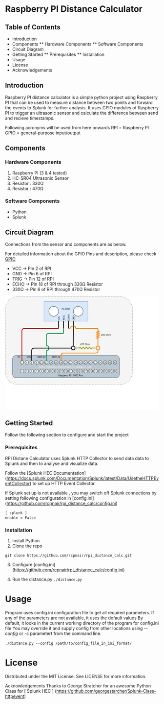 # Raspberry PI Distance Calculator
## Table of Contents
* Introduction
* Components
** Hardware Components
** Software Components
* Circuit Diagram
* Getting Started
** Prerequisites
** Installation
* Usage
* License
* Acknowledgements

## Introduction
Raspberry PI distance calculator is a simple python project using Raspberry PI that can be used to measure distance between two points and forward the events to Splunk for further analysis. 
It uses GPIO modules of Raspberry PI to trigger an ultrasonic sensor and calculate the difference between send and recieve timestamps.

Following acronyms will be used from here onwards
RPI = Raspberry PI
GPIO = general-purpose input/output

## Components

### Hardware Components

1. Raspberry PI (3 & 4 tested)
2. HC-SR04 Ultrasonic Sensor
3. Resistor : 330Ω
4. Resistor : 470Ω 

### Software Components

* Python
* Splunk

## Circuit Diagram

Connections from the sensor and components are as below.

For detailed information about the GPIO Pins and description, please check [GPIO](https://www.raspberrypi.org/documentation/usage/gpio/)

* VCC -> Pin  2 of RPI
* GND -> Pin  6 of RPI 
* TRIG -> Pin 12 of RPI
* ECHO -> Pin 18 of RPI through 330Ω Resistor
* 330Ω -> Pin  6 of RPI through 470Ω Resistor

![rpi_distance_cal_circuit_diagram](https://github.com/rcpnair/rpi_distance_calc/blob/master/rpi_distance_cal_circuit_diagram.jpg)

## Getting Started

Follow the following section to configure and start the project

### Prerequisites

RPI Distane Calculator uses Splunk HTTP Collector to send data data to Splunk and then to analyse and visualize data. 

Follow the [Splunk HEC Documentation] (https://docs.splunk.com/Documentation/Splunk/latest/Data/UsetheHTTPEventCollector) to set up HTTP Event Collector.

If Splunk set up is not available , you may switch off Splunk connections by setting following configuration in [config.ini] (https://github.com/rcpnair/rpi_distance_calc/config.ini)

```
[ splunk ]
enable = False
```

### Installation

1. Install Python
2. Clone the repo
```
git clone https://github.com/rcpnair/rpi_distance_calc.git
```
3. Configure [config.ini] (https://github.com/rcpnair/rpi_distance_calc/config.ini)

4. Run the distance.py
`./distance.py`

# Usage
Program uses config.ini configuration file to get all required parameters. If any of the parameters are not available, it uses the default values
By default, it looks in the current working directory of the program for config.ini file
You may override it and supply config from other locations using _--config_ or _-c_ parametert from the command line.

`./distance.py --config /path/to/config_file_in_ini_format/`

# License
Distributed under the MIT License. See LICENSE for more information.

Acknowledgements
Thanks to George Stratcher for an awesome Python Class for [ Splunk HEC ] (https://github.com/georgestarcher/Splunk-Class-httpevent)
